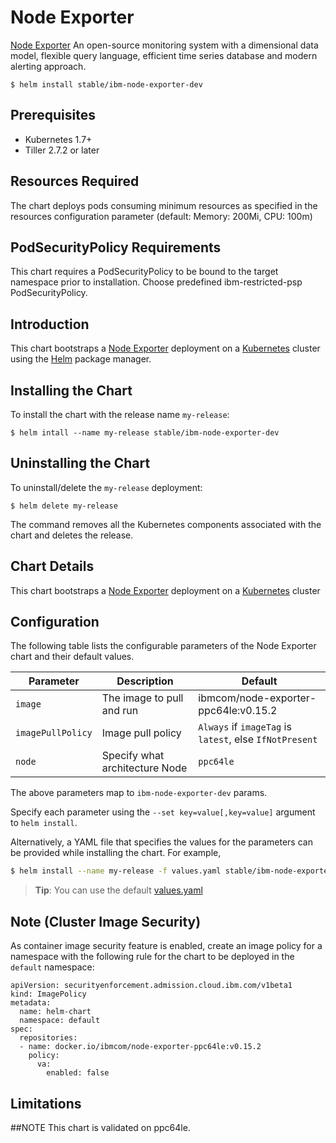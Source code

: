 # Node Exporter

[Node Exporter](https://prometheus.io/) An open-source monitoring system with a dimensional data model, flexible query language, efficient time series database and modern alerting approach.

```console
$ helm install stable/ibm-node-exporter-dev
```

## Prerequisites

- Kubernetes 1.7+
- Tiller 2.7.2 or later

## Resources Required
The chart deploys pods consuming minimum resources as specified in the resources configuration parameter (default: Memory: 200Mi, CPU: 100m)

## PodSecurityPolicy Requirements
This chart requires a PodSecurityPolicy to be bound to the target namespace prior to installation. Choose predefined ibm-restricted-psp PodSecurityPolicy.


## Introduction

This chart bootstraps a [Node Exporter](https://github.com/prometheus/node_exporter) deployment on a [Kubernetes](http://kubernetes.io) cluster using the [Helm](https://helm.sh) package manager.


## Installing the Chart

To install the chart with the release name `my-release`:

```console
$ helm intall --name my-release stable/ibm-node-exporter-dev
```

## Uninstalling the Chart

To uninstall/delete the `my-release` deployment:

```console
$ helm delete my-release
```

The command removes all the Kubernetes components associated with the chart and deletes the release.

## Chart Details
This chart bootstraps a [Node Exporter](https://hub.docker.com/r/ibmcom/node-exporter-ppc64le/) deployment on a [Kubernetes](http://kubernetes.io) cluster


## Configuration

The following table lists the configurable parameters of the Node Exporter chart and their default values.

|      Parameter            |          Description            |                         Default                         |
|---------------------------|---------------------------------|---------------------------------------------------------|
| `image`                   | The image to pull and run       | ibmcom/node-exporter-ppc64le:v0.15.2                    |
| `imagePullPolicy`         | Image pull policy               | `Always` if `imageTag` is `latest`, else `IfNotPresent` |
| `node`                    | Specify what architecture Node  | `ppc64le`                                               |


The above parameters map to `ibm-node-exporter-dev` params.

Specify each parameter using the `--set key=value[,key=value]` argument to `helm install`. 

Alternatively, a YAML file that specifies the values for the parameters can be provided while installing the chart. For example,

```bash
$ helm install --name my-release -f values.yaml stable/ibm-node-exporter-dev
```

> **Tip**: You can use the default [values.yaml](values.yaml)


## Note (Cluster Image Security)
As container image security feature is enabled, create an image policy for a namespace with the following rule for the chart to be deployed in the `default` namespace:

```console
apiVersion: securityenforcement.admission.cloud.ibm.com/v1beta1
kind: ImagePolicy
metadata:
  name: helm-chart
  namespace: default
spec:
  repositories:
  - name: docker.io/ibmcom/node-exporter-ppc64le:v0.15.2
    policy:
      va:
        enabled: false
```


## Limitations

##NOTE
This chart is validated on ppc64le.

